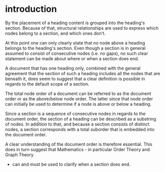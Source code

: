 
# introduction

By the placement of a heading content is grouped into the heading's section.
Because of that, structural relationships are used to express which nodes
belong to a section, and which ones don't.

At this point one can only clearly state that no node above a heading belongs
to the heading's section. Even though a section is in general assumed to consist
of consecutive nodes (i.e. no gaps), no such clear statement can be made about
where or when a section does end.

A document that has one heading only, combined with the general agreement that
the section of such a heading includes all the nodes that are beneath it, does
seem to suggest that a clear definition is possible in regards to the default
scope of a section.

The total node order of a document can be referred to as the document order or
as the above/below node order. The latter since that node order can initially
be used to determine if a node is above or below a heading.

Since a section is a sequence of consecutive nodes in regards to the document
order, the section of a heading can be described as a substring of nodes. In
addition to that, and because a section consists of distinct nodes, a section
corresponds with a total suborder that is embedded into the document order.

A clear understanding of the document order is therefore essential. This does
in turn suggest that Mathematics - in particular Order Theory and Graph Theory
- can and must be used to clarify when a section does end.
